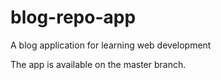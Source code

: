 # blog-repo-app
A blog application for learning web development

The app is available on the master branch.
